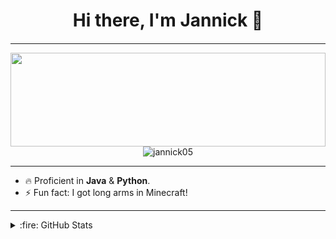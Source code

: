 <h1 align="center">Hi there, I'm Jannick 👋 </h1>
<h4 align="center"></h4>

<hr>

<img src="https://raw.githubusercontent.com/rodrigograca31/rodrigograca31/master/matrix.svg" width="100%" height="150px"/> 

<div align="center">
  <img src="https://komarev.com/ghpvc/?username=jannick05&color=6b84ff" alt="jannick05"/> 
</div>

<hr>

- 🔥 Proficient in **Java** & **Python**.
- ⚡ Fun fact: I got long arms in Minecraft!
<hr>

<details>
  <summary>:fire: GitHub Stats</summary>

<div align="center">
  <img height="180em" src="https://github-readme-stats.vercel.app/api?username=jannick05&show_icons=true&theme=dark&include_all_commits=true&count_private=true"/>
  <img height="180em" src="https://github-readme-stats.vercel.app/api/top-langs?username=jannick05&show_icons=true&theme=dark"
</div>

</details>
